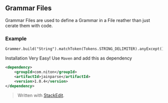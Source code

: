 
## Grammar Files
Grammar Files are used to define a Grammar in a File reather than just cerate them with code.
### Example

    Grammer.build("String").matchToken(Tokens.STRING_DELIMITER).anyExcept()
Installation
Very Easy! Use `Maven` and add this as dependency
```xml
<dependency>
    <groupId>com.niton</groupId>
    <artifactId>jainparse</artifactId>
    <version>1.0.4</version>
</dependency>
```

> Written with [StackEdit](https://stackedit.io/).
<!--stackedit_data:
eyJoaXN0b3J5IjpbLTc4NjMxOTQ5NCwtMTI1MDAzMzA2Ml19
-->